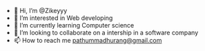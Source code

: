 - 👋 Hi, I’m @Zikeyyy
- 👀 I’m interested in Web developing
- 🌱 I’m currently learning Computer science
- 💞️ I’m looking to collaborate on a intership in a software company
- 📫 How to reach me pathummadhurang@gmail.com

<!---
Zikeyyy/Zikeyyy is a ✨ special ✨ repository because its `README.md` (this file) appears on your GitHub profile.
You can click the Preview link to take a look at your changes.
--->
